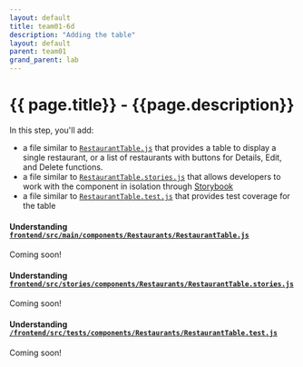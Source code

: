 ```yaml
---
layout: default
title: team01-6d
description: "Adding the table"
layout: default
parent: team01
grand_parent: lab
---
```


# {{ page.title}} - {{page.description}}

In this step, you'll add:
* a file similar to [`RestaurantTable.js`](https://github.com/ucsb-cs156-m23/STARTER-team01/blob/main/frontend/src/main/components/Restaurants/RestaurantTable.js) that provides a table to display a single restaurant, or a list of restaurants with buttons for Details, Edit, and Delete functions.
* a file similar to [`RestaurantTable.stories.js`](https://github.com/ucsb-cs156-m23/STARTER-team01/blob/main/frontend/src/stories/components/Restaurants/RestaurantTable.stories.js) that allows developers to work with the component in isolation through [Storybook](https://storybook.js.org/)
* a file similar to [`RestaurantTable.test.js`](https://github.com/ucsb-cs156-m23/STARTER-team01/blob/main/frontend/src/tests/components/Restaurants/RestaurantTable.test.js) that provides test coverage for the table

#### Understanding [`frontend/src/main/components/Restaurants/RestaurantTable.js`](https://github.com/ucsb-cs156-m23/STARTER-team01/blob/main/frontend/src/main/components/Restaurants/RestaurantTable.js)

Coming soon!

#### Understanding [`frontend/src/stories/components/Restaurants/RestaurantTable.stories.js`](https://github.com/ucsb-cs156-m23/STARTER-team01/blob/main/frontend/src/stories/components/Restaurants/RestaurantTable.stories.js)

Coming soon!

#### Understanding [`/frontend/src/tests/components/Restaurants/RestaurantTable.test.js`](https://github.com/ucsb-cs156-m23/STARTER-team01/blob/main/frontend/src/tests/components/Restaurants/RestaurantTable.test.js)

Coming soon!

